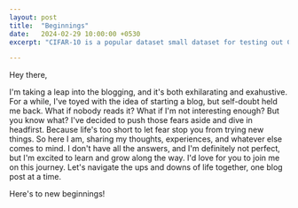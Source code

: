 ```yaml
---
layout: post
title:  "Beginnings"
date:   2024-02-29 10:00:00 +0530
excerpt: "CIFAR-10 is a popular dataset small dataset for testing out Computer Vision Deep Learning learning methods. We're seeing a lot of improvements. But what is the human baseline?"

---
```


Hey there,

I'm taking a leap into the blogging, and it's both exhilarating and exahustive. For a while, I've toyed with the idea of starting a blog, but self-doubt held me back. What if nobody reads it? What if I'm not interesting enough?
But you know what? I've decided to push those fears aside and dive in headfirst. Because life's too short to let fear stop you from trying new things.
So here I am, sharing my thoughts, experiences, and whatever else comes to mind. I don't have all the answers, and I'm definitely not perfect, but I'm excited to learn and grow along the way.
I'd love for you to join me on this journey. Let's navigate the ups and downs of life together, one blog post at a time.

Here's to new beginnings!







